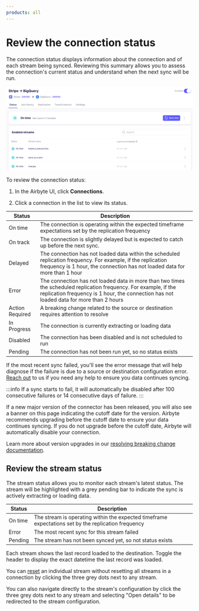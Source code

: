 ```yaml
---
products: all
---
```


# Review the connection status
The connection status displays information about the connection and of each stream being synced. Reviewing this summary allows you to assess the connection's current status and understand when the next sync will be run.
 
![Connection Status](./assets/connection-status-page.png)

To review the connection status:
1. In the Airbyte UI, click **Connections**.   

2. Click a connection in the list to view its status. 

| Status           | Description                                                                                                         |
|------------------|---------------------------------------------------------------------------------------------------------------------|
| On time          | The connection is operating within the expected timeframe expectations set by the replication frequency             |
| On track         | The connection is slightly delayed but is expected to catch up before the next sync.                                |
| Delayed          | The connection has not loaded data within the scheduled replication frequency. For example, if the replication frequency is 1 hour, the connection has not loaded data for more than 1 hour                                  |
| Error            | The connection has not loaded data in more than two times the scheduled replication frequency. For example, if the replication frequency is 1 hour, the connection has not loaded data for more than 2 hours                                  |
| Action Required  | A breaking change related to the source or destination requires attention to resolve                      |
| In Progress      | The connection is currently extracting or loading data                                 |
| Disabled         | The connection has been disabled and is not scheduled to run                           |
| Pending          | The connection has not been run yet, so no status exists                 |
 
If the most recent sync failed, you'll see the error message that will help diagnose if the failure is due to a source or destination configuration error. [Reach out](/community/getting-support.md) to us if you need any help to ensure you data continues syncing. 

:::info
If a sync starts to fail, it will automatically be disabled after 100 consecutive failures or 14 consecutive days of failure.
:::

If a new major version of the connector has been released, you will also see a banner on this page indicating the cutoff date for the version. Airbyte recommends upgrading before the cutoff date to ensure your data continues syncing. If you do not upgrade before the cutoff date, Airbyte will automatically disable your connection. 

Learn more about version upgrades in our [resolving breaking change documentation](/cloud/managing-airbyte-cloud/manage-schema-changes#resolving-breaking-changes).

## Review the stream status
The stream status allows you to monitor each stream's latest status. The stream will be highlighted with a grey pending bar to indicate the sync is actively extracting or loading data.

| Status           | Description                                                                                                         |
|------------------|---------------------------------------------------------------------------------------------------------------------|
| On time          | The stream is operating within the expected timeframe expectations set by the replication frequency             |
| Error            | The most recent sync for this stream failed
| Pending          | The stream has not been synced yet, so not status exists                |

Each stream shows the last record loaded to the destination. Toggle the header to display the exact datetime the last record was loaded.

You can [reset](/operator-guides/reset.md) an individual stream without resetting all streams in a connection by clicking the three grey dots next to any stream. 

You can also navigate directly to the stream's configuration by click the three grey dots next to any stream and selecting "Open details" to be redirected to the stream configuration.

